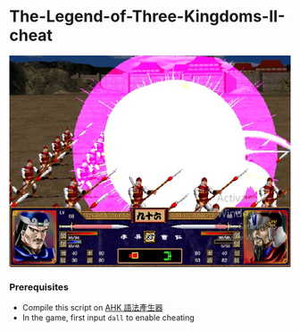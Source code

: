 The-Legend-of-Three-Kingdoms-II-cheat
=====================================
![](demo.jpg)

### Prerequisites
- Compile this script on [AHK 語法產生器](https://papple23g-ahkcompiler.herokuapp.com/ahkblockly)
- In the game, first input `dall` to enable cheating
